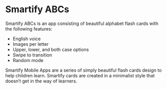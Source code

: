 Smartify ABCs
==============
Smartify ABCs is an app consisting of beautiful alphabet flash cards
with the following features: 
* English voice 
* Images per letter 
* Upper, lower, and both case options 
* Swipe to transition 
* Random mode 

Smartify Mobile Apps are a series of simply beautiful flash cards design
to help children learn. Smartify cards are created in a minimalist style
that doesn’t get in the way of learners. 

